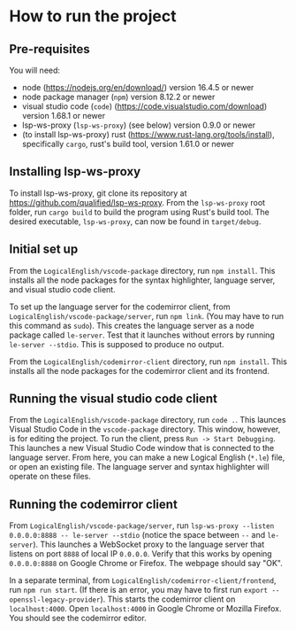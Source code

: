 # How to run the project
## Pre-requisites
You will need:
 - node (https://nodejs.org/en/download/) version 16.4.5 or newer
 - node package manager (`npm`) version 8.12.2 or newer
 - visual studio code (`code`) (https://code.visualstudio.com/download) version 1.68.1 or newer
 - lsp-ws-proxy (`lsp-ws-proxy`) (see below) version 0.9.0 or newer
 - (to install lsp-ws-proxy) rust (https://www.rust-lang.org/tools/install), specifically `cargo`, rust's build tool, version 1.61.0 or newer

## Installing lsp-ws-proxy
To install lsp-ws-proxy, git clone its repository at https://github.com/qualified/lsp-ws-proxy. From the `lsp-ws-proxy` root folder, run `cargo build` to build the program using Rust's build tool. The desired executable, `lsp-ws-proxy`, can now be found in `target/debug`. 

## Initial set up
From the `LogicalEnglish/vscode-package` directory, run `npm install`. This installs all the node packages for the syntax highlighter, language server, and visual studio code client. 

To set up the language server for the codemirror client, from `LogicalEnglish/vscode-package/server`, run `npm link`. (You may have to run this command as `sudo`). This creates the language server as a node package called `le-server`. Test that it launches without errors by running `le-server --stdio`. This is supposed to produce no output.

From the `LogicalEnglish/codemirror-client` directory, run `npm install`. This installs all the node packages for the codemirror client and its frontend.


## Running the visual studio code client
From the `LogicalEnglish/vscode-package` directory, run `code .`. This launces Visual Studio Code in the `vscode-package` directory. This window, however, is for editing the project. 
To run the client, press `Run -> Start Debugging`. This launches a new Visual Studio Code window that is connected to the language server. From here, you can make a new Logical English (`*.le`) file, or open an existing file. The language server and syntax highlighter will operate on these files.


## Running the codemirror client
From `LogicalEnglish/vscode-package/server`, run `lsp-ws-proxy --listen 0.0.0.0:8888 -- le-server --stdio` (notice the space between `--` and `le-server`). This launches a WebSocket proxy to the language server that listens on port `8888` of local IP `0.0.0.0`. Verify that this works by opening `0.0.0.0:8888` on Google Chrome or Firefox. The webpage should say "OK".

In a separate terminal, from `LogicalEnglish/codemirror-client/frontend`, run `npm run start`. (If there is an error, you may have to first run `export --openssl-legacy-provider`). This starts the codemirror client on `localhost:4000`. Open `localhost:4000` in Google Chrome or Mozilla Firefox. You should see the codemirror editor.
